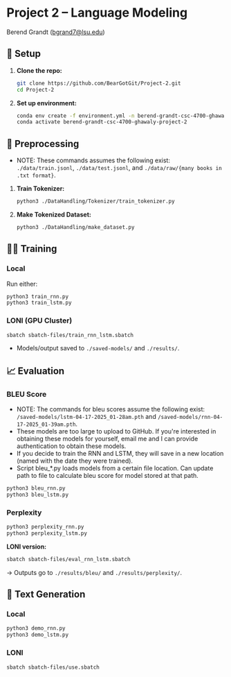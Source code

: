 # Project 2 – Language Modeling

Berend Grandt (bgrand7@lsu.edu)

## 🔧 Setup

1. **Clone the repo:**
   ```bash
   git clone https://github.com/BearGotGit/Project-2.git
   cd Project-2
   ```

2. **Set up environment:**
   ```bash
   conda env create -f environment.yml -n berend-grandt-csc-4700-ghawaly-project-2
   conda activate berend-grandt-csc-4700-ghawaly-project-2
   ```

## 🧼 Preprocessing
- NOTE: These commands assumes the following exist: `./data/train.jsonl`, `./data/test.jsonl`, and `./data/raw/{many books in .txt format}`.

1. **Train Tokenizer:**
   ```bash
   python3 ./DataHandling/Tokenizer/train_tokenizer.py
   ```

2. **Make Tokenized Dataset:**
   ```bash
   python3 ./DataHandling/make_dataset.py
   ```

## 🏋️‍♂️ Training

### Local
Run either:
```bash
python3 train_rnn.py
python3 train_lstm.py
```

### LONI (GPU Cluster)
  ```bash
  sbatch sbatch-files/train_rnn_lstm.sbatch
  ```
- Models/output saved to `./saved-models/` and `./results/`.

## 📈 Evaluation

### BLEU Score
- NOTE: The commands for bleu scores assume the following exist: `/saved-models/lstm-04-17-2025_01-28am.pth` and `/saved-models/rnn-04-17-2025_01-39am.pth`.
- These models are too large to upload to GitHub. If you're interested in obtaining these models for yourself, email me and I can provide authentication to obtain these models.
- If you decide to train the RNN and LSTM, they will save in a new location (named with the date they were trained). 
- Script bleu_*.py loads models from a certain file location. Can update path to file to calculate bleu score for model stored at that path. 

```bash
python3 bleu_rnn.py
python3 bleu_lstm.py
```

### Perplexity
```bash
python3 perplexity_rnn.py
python3 perplexity_lstm.py
```

**LONI version:**
```bash
sbatch sbatch-files/eval_rnn_lstm.sbatch
```
→ Outputs go to `./results/bleu/` and `./results/perplexity/`.

## 📝 Text Generation

### Local
```bash
python3 demo_rnn.py
python3 demo_lstm.py
```

### LONI
```bash
sbatch sbatch-files/use.sbatch
```

